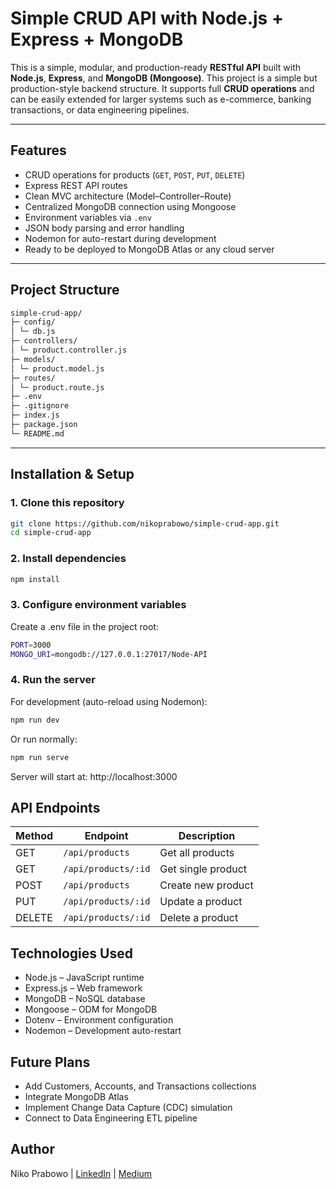 # Simple CRUD API with Node.js + Express + MongoDB

This is a simple, modular, and production-ready **RESTful API** built with  
**Node.js**, **Express**, and **MongoDB (Mongoose)**. This project is a simple but production-style backend structure. It supports full **CRUD operations** and can be easily extended for larger systems such as e-commerce, banking transactions, or data engineering pipelines.

---

## Features

- CRUD operations for products (`GET`, `POST`, `PUT`, `DELETE`)
- Express REST API routes
- Clean MVC architecture (Model–Controller–Route)
- Centralized MongoDB connection using Mongoose
- Environment variables via `.env`
- JSON body parsing and error handling
- Nodemon for auto-restart during development
- Ready to be deployed to MongoDB Atlas or any cloud server

---

## Project Structure

```bash
simple-crud-app/
├─ config/
│ └─ db.js
├─ controllers/
│ └─ product.controller.js
├─ models/
│ └─ product.model.js
├─ routes/
│ └─ product.route.js
├─ .env
├─ .gitignore
├─ index.js
├─ package.json
└─ README.md
```

---

## Installation & Setup

### 1️. Clone this repository

```bash
git clone https://github.com/nikoprabowo/simple-crud-app.git
cd simple-crud-app
```

### 2. Install dependencies

```bash
npm install
```

### 3. Configure environment variables

Create a .env file in the project root:

```bash
PORT=3000
MONGO_URI=mongodb://127.0.0.1:27017/Node-API
```

### 4. Run the server

For development (auto-reload using Nodemon):

```bash
npm run dev
```

Or run normally:

```bash
npm run serve
```

Server will start at:
http://localhost:3000

## API Endpoints

| Method | Endpoint            | Description        |
| ------ | ------------------- | ------------------ |
| GET    | `/api/products`     | Get all products   |
| GET    | `/api/products/:id` | Get single product |
| POST   | `/api/products`     | Create new product |
| PUT    | `/api/products/:id` | Update a product   |
| DELETE | `/api/products/:id` | Delete a product   |

## Technologies Used

- Node.js – JavaScript runtime
- Express.js – Web framework
- MongoDB – NoSQL database
- Mongoose – ODM for MongoDB
- Dotenv – Environment configuration
- Nodemon – Development auto-restart

## Future Plans

- Add Customers, Accounts, and Transactions collections
- Integrate MongoDB Atlas
- Implement Change Data Capture (CDC) simulation
- Connect to Data Engineering ETL pipeline

## Author

Niko Prabowo |
[LinkedIn](https://www.linkedin.com/in/nikoprabowo/) |
[Medium](https://medium.com/@nikoberwibowo)
